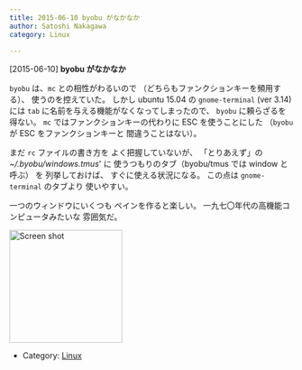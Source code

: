 ```yaml
---
title: 2015-06-10 byobu がなかなか
author: Satoshi Nakagawa
category: Linux

---
```


[2015-06-10] **byobu がなかなか** 

 `byobu` は、`mc` との相性がわるいので
（どちらもファンクションキーを頻用する）、
使うのを控えていた。
しかし ubuntu 15.04 の
`gnome-terminal` (ver 3.14)には
`tab` に名前を与える機能がなくなってしまったので、
`byobu` に頼らざるを得ない。
`mc` ではファンクションキーの代わりに
ESC を使うことにした
（`byobu `が ESC をファンクションキーと
間違うことはない）。

 まだ `rc` ファイルの書き方を
よく把握していないが、
「とりあえず」の _~/.byobu/windows.tmus_' に
使うつもりのタブ（byobu/tmus では window と呼ぶ）
を
列挙しておけば、
すぐに使える状況になる。
この点は `gnome-terminal` のタブより
使いやすい。

 一つのウィンドウにいくつも
ペインを作ると楽しい。
一九七〇年代の高機能コンピュータみたいな
雰囲気だ。

<img src="/pict/2015-06-10-screen.jpg)" alt="Screen shot" width="200"/>

- Category: [Linux](https://merapano.github.io/categories.html#Linux)

